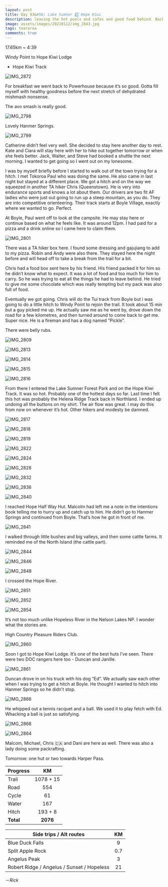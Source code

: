 ```yaml
---
layout: post
title: Day 93&#58; Lake Sumner 1️⃣ Hope Kiwi
description: leaving the hot pools and cafes and good food behind. Back on the trail in Lake Sumner Forest Park.  
image: assets/images/20210112/img_2843.jpg
tags: teararoa
comments: true
---
```


17.65km ~ 4:39

Windy Point to Hope Kiwi Lodge

- Hope Kiwi Track

![IMG_2872](/assets/images/20210112/img_2872.jpg)

For breakfast we went back to Powerhouse because it’s so good. Gotta fill myself with healthy goodness before the next stretch of dehydrated mishmash nonsense. 

The avo smash is really good. 

![IMG_2798](/assets/images/20210112/img_2798.jpg)

Lovely Hanmer Springs. 

![IMG_2799](/assets/images/20210112/img_2799.jpg)

Catherine didn’t feel very well. She decided to stay here another day to rest. Kate and Ciara will stay here with her to hike out together tomorrow or when she feels better. Jack, Walter, and Steve had booked a shuttle the next morning. I wanted to get going so I went out on my lonesome.

I was by myself briefly before I started to walk out of the town trying for a hitch. I met Tokoroa Paul who was doing the same. He also came in last night but stayed at a different place. We got a hitch and on the way we squeezed in another TA hiker Chris (Queenstown). He is very into endurance sports and knows a lot about them. Our drivers are two fit AF ladies who were just out going to run up a steep mountain, as you do. They are into competitive orienteering. Their track starts at Boyle Village, exactly where we wanted to go. Perfect.

At Boyle, Paul went off to look at the campsite. He may stay here or continue based on what he feels like. It was around 12pm. I had paid for a pizza and a drink online so I came here to claim them. 

![IMG_2801](/assets/images/20210112/img_2801.jpg)

There was a TA hiker box here. I found some dressing and gajujiang to add to my pizza. Robin and Andy were also there. They stayed here the night before and will head off to take a break from the trail for a bit. 

Chris had a food box sent here by his friend. His friend packed it for him so he didn’t know what to expect. It was a lot of food and too much for him to carry. So he was trying to eat all the things he had to leave behind. He tried to give me some chocolate which was really tempting but my pack was also full of food. 

Eventually we got going. Chris will do the Tui track from
Boyle but i was going to do a little hitch to Windy Point to rejoin the trail. It took about 15 min but a guy picked me up. He actually saw me as he went by, drove down the road for a few kilometres, and then turned around to come back to get me. Super nice. He is a fireman and has a dog named “Pickle”.

There were belly rubs. 

![IMG_2809](/assets/images/20210112/img_2809.jpg)

![IMG_2813](/assets/images/20210112/img_2813.jpg)

![IMG_2814](/assets/images/20210112/img_2814.jpg)

![IMG_2815](/assets/images/20210112/img_2815.jpg)

![IMG_2816](/assets/images/20210112/img_2816.jpg)

From there I entered the Lake Sumner Forest Park and on the Hope Kiwi Track. It was so hot. Probably one of the hottest days so far. Last time I felt this hot was probably the Helena Ridge Track back in Northland. I ended up undoing all the buttons on my shirt. The air flow was great. I may do this from now on whenever it’s hot. Other hikers and modesty be damned. 

![IMG_2817](/assets/images/20210112/img_2817.jpg)

![IMG_2818](/assets/images/20210112/img_2818.jpg)

![IMG_2819](/assets/images/20210112/img_2819.jpg)

![IMG_2822](/assets/images/20210112/img_2822.jpg)

![IMG_2824](/assets/images/20210112/img_2824.jpg)

![IMG_2828](/assets/images/20210112/img_2828.jpg)

![IMG_2832](/assets/images/20210112/img_2832.jpg)

![IMG_2836](/assets/images/20210112/img_2836.jpg)

![IMG_2840](/assets/images/20210112/img_2840.jpg)

I reached Hope Half Way Hut. Malcolm had left me a note in the intentions book telling me to hurry up and catch up to him. He didn’t go to Hanmer Springs and continued from Boyle. That’s how he got in front of me. 

![IMG_2841](/assets/images/20210112/img_2841.jpg)

I walked through little bushes and big valleys, and then some cattle farms. It reminded me of the North Island (the cattle part). 

![IMG_2844](/assets/images/20210112/img_2844.jpg)

![IMG_2846](/assets/images/20210112/img_2846.jpg)

![IMG_2848](/assets/images/20210112/img_2848.jpg)

I crossed the Hope River. 

![IMG_2851](/assets/images/20210112/img_2851.jpg)

![IMG_2852](/assets/images/20210112/img_2852.jpg)

![IMG_2854](/assets/images/20210112/img_2854.jpg)

It’s not too much unlike Hopeless River in the Nelson Lakes NP. I wonder what the stories are. 

High Country Pleasure Riders Club.

![IMG_2860](/assets/images/20210112/img_2860.jpg)

Soon I got to Hope Kiwi Lodge. It’s one of the best huts I’ve seen. There were two DOC rangers here too - Duncan and Janille. 

![IMG_2861](/assets/images/20210112/img_2861.jpg)

Duncan drove in on his truck with his dog “Ed”. We actually saw each other when I was trying to get a hitch at Boyle. He thought I wanted to hitch into Hanmer Springs so he didn’t stop. 

![IMG_2866](/assets/images/20210112/img_2866.jpg)

He whipped out a tennis racquet and a ball. We used it to play fetch with Ed. Whacking a ball is just so satisfying. 

![IMG_2868](/assets/images/20210112/img_2868.jpg)

![IMG_2864](/assets/images/20210112/img_2864.jpg)

Malcom, Michael, Chris 🇨🇦 and Dani are here as well. There was also a lady doing some packrafting. 

Tomorrow: one hut or two towards Harper Pass. 

| Progress | KM |
| ---- |:----:|
| Trail | 1078 + 15 |
| Road | 554 |
| Cycle | 61 |
| Water | 167 |
| Hitch | 193 + 8 |
| **Total** | **2076** |

| Side trips / Alt routes | KM |
| ---- |:----:|
| Blue Duck Falls | 9 |
| Split Apple Rock | 0.7 |
| Angelus Peak | 3 |
| Robert Ridge / Angelus / Sunset / Hopeless | 21 |



－_Rick_